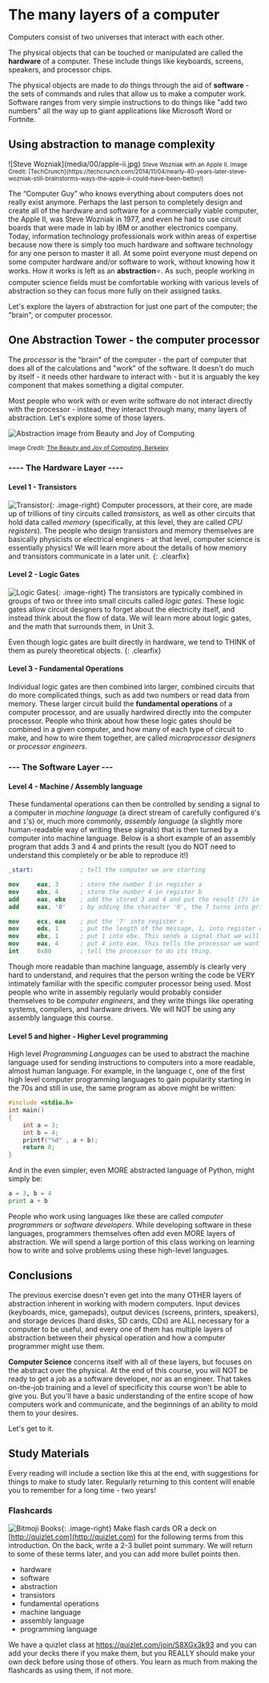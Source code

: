 # The many layers of a computer

Computers consist of two universes that interact with each other.

The physical objects that can be touched or manipulated are called the **hardware** of a computer. These include things like keyboards, screens, speakers, and processor chips.

The physical objects are made to *do* things through the aid of **software** - the sets of commands and rules that allow us to make a computer work. Software ranges from very simple instructions to do things like "add two numbers" all the way up to giant applications like Microsoft Word or Fortnite.

## Using abstraction to manage complexity

<div class="image-right">
![Steve Wozniak](media/00/apple-ii.jpg)
<small>Steve Wozniak with an Apple II.  
Image Credit: [TechCrunch](https://techcrunch.com/2014/11/04/nearly-40-years-later-steve-wozniak-still-brainstorms-ways-the-apple-ii-could-have-been-better/)</small>
</div>

The “Computer Guy” who knows everything about computers does not really exist anymore. Perhaps the last person to completely design and create all of the hardware and software for a commercially viable computer, the Apple II, was Steve Wozniak in 1977, and even he had to use circuit boards that were made in lab by IBM or another electronics company. Today, information technology professionals work within areas of expertise because now there is simply too much hardware and software technology for any one person to master it all. At some point everyone must depend on some computer hardware and/or software to work, without knowing how it works. How it works is left as an **abstraction**:star:. As such, people working in computer science fields must be comfortable working with various levels of abstraction so they can focus more fully on their assigned tasks.

Let's explore the layers of abstraction for just one part of the computer; the "brain", or computer processor. 

## One Abstraction Tower - the computer processor

The *processor* is the "brain" of the computer - the part of computer that does all of the calculations and "work" of the software. It doesn't do much by itself - it needs other hardware to interact with - but it is arguably the key component that makes something a digital computer.

Most people who work with or even write software do not interact directly with the processor - instead, they interact through many, many layers of abstraction. Let's explore some of those layers.

![Abstraction image from Beauty and Joy of Computing](media/00/hardware-abstraction.png)

<small>Image Credit: [The Beauty and Joy of Computing, Berkeley](https://bjc.edc.org/bjc-r/cur/programming/6-computers/1-abstraction/01-abstraction.html)</small>

### ---- The Hardware Layer ----

#### Level 1 - Transistors

![Transistor](media/00/transistor.png){: .image-right}
Computer processors, at their core, are made up of trillions of tiny circuits called *transistors,* as well as other circuits that hold data called *memory* (specifically, at this level, they are called *CPU registers*). The people who design transistors and memory themselves are basically physicists or electrical enginers - at that level, computer science is essentially physics! We will learn more about the details of how memory and transistors communicate in a later unit.
{: .clearfix} 

#### Level 2 - Logic Gates

![Logic Gates](media/00/logic_gates.png){: .image-right}
The transistors are typically combined in groups of two or three into small circuits called *logic gates*. These logic gates allow circuit designers to forget about the electricity itself, and instead think about the flow of data. We will learn more about logic gates, and the math that surrounds them, in Unit 3.

Even though logic gates are built directly in hardware, we tend to THINK of them as purely theoretical objects.
{: .clearfix}

#### Level 3 - Fundamental Operations
 
Individual logic gates are then combined into larger, combined circuits that do more complicated things, such as add two numbers or read data from memory. These larger circuit build the **fundamental operations** of a computer processor, and are usually hardwired directly into the computer processor. People who think about how these logic gates should be combined in a given computer, and how many of each type of circuit to make, and how to wire them together, are called *microprocessor designers* or *processor engineers*. 

### --- The Software Layer ---

#### Level 4 - Machine / Assembly language

These fundamental operations can then be controlled by sending a signal to a computer in *machine language* (a direct stream of carefully configured `0`'s and `1`'s) or, much more commonly, *assembly language* (a slightly more human-readable way of writing these signals) that is then turned by a computer into machine language. Below is a short example of an assembly program that adds 3 and 4 and prints the result (you do NOT need to understand this completely or be able to reproduce it!)

```nasm
_start:             ; tell the computer we are starting

mov     eax, 3  	; store the number 3 in register a
mov     ebx, 4		; store the number 4 in register b
add     eax, ebx    ; add the stored 3 and 4 and put the result (7) in register a
add     eax, '0'	; by adding the character '0', the 7 turns into printable '7'

mov     ecx, eax	; put the '7' into register c
mov     edx, 1		; put the length of the message, 1, into register d
mov     ebx, 1      ; put 1 into ebx. This sends a signal that we will want to print on the screen, not elsewhere.
mov     eax, 4      ; put 4 into eax. This tells the processor we want to actually write something.
int     0x80        ; tell the processor to do its thing.
```

Though more readable than machine language, assembly is clearly very hard to understand, and requires that the person writing the code be VERY intimately familiar with the specific computer processor being used. Most people who write in assembly regularly would probably consider themselves to be *computer engineers*, and they write things like operating systems, compilers, and hardware drivers. We will NOT be using any assembly language this course.

#### Level 5 and higher - Higher Level programming

High level *Programming Languages* can be used to abstract the machine language used for sending instructions to computers into a more readable, almost human language. For example, in the language `C`, one of the first high level computer programming languages to gain popularity starting in the 70s and still in use, the same program as above might be written:

```c
#include <stdio.h>
int main()
{
	int a = 3;
	int b = 4;
	printf("%d" , a + b);
	return 0;
}
```

And in the even simpler, even MORE abstracted language of Python, might simply be:

```Python
a = 3, b = 4
print a + b
```

People who work using languages like these are called *computer programmers* or *software developers*. While developing software in these languages, programmers themselves often add even MORE layers of abstraction. We will spend a large portion of this class working on learning how to write and solve problems using these high-level languages.

## Conclusions

The previous exercise doesn't even get into the many OTHER layers of abstraction inherent in working with modern computers. Input devices (keyboards, mice, gamepads), output devices (screens, printers, speakers), and storage devices (hard disks, SD cards, CDs) are ALL necessary for a computer to be useful, and every one of them has multiple layers of abstraction between their physical operation and how a computer programmer might use them.

**Computer Science** concerns itself with all of these layers, but focuses on the abstract over the physical. At the end of this course, you will NOT be ready to get a job as a software developer, nor as an engineer. That takes on-the-job training and a level of specificity this course won't be able to give you. But you'll have a basic understanding of the entire scope of how computers work and communicate, and the beginnings of an ability to mold them to your desires. 

Let's get to it.

## Study Materials

Every reading will include a section like this at the end, with suggestions for things to make to study later. Regularly returning to this content will enable you to remember for a long time - two years!

### Flashcards

![Bitmoji Books](media/00/bitmoji_books.png){: .image-right}
Make flash cards OR a deck on [http://quizlet.com](http://quizlet.com) for the following terms from this introduction. On the back, write a 2-3 bullet point summary. We will return to some of these terms later, and you can add more bullet points then.

* hardware
* software
* abstraction
* transistors
* fundamental operations
* machine language
* assembly language
* programming language

We have a quizlet class at <https://quizlet.com/join/S8XGx3k93> and you can add your decks there if you make them, but you REALLY should make your own deck before using those of others. You learn as much from making the flashcards as using them, if not more.